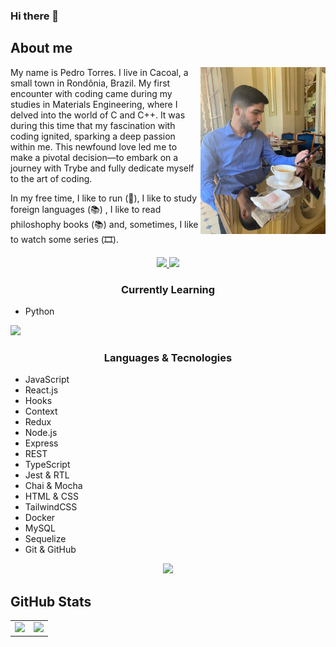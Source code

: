 ### Hi there 👋

## About me

<img align="right" src="/images/pedroebtorres.jpeg" width="200px">

My name is Pedro Torres. I live in Cacoal, a small town in Rondônia, Brazil. My first encounter with coding came during my studies in Materials Engineering, where I delved into the world of C and C++. It was during this time that my fascination with coding ignited, sparking a deep passion within me. This newfound love led me to make a pivotal decision—to embark on a journey with Trybe and fully dedicate myself to the art of coding.

In my free time, I like to run (🏃), I like to study foreign languages (📚) , I like to read philoshophy books (📚) and, sometimes, I like to watch some series (🎞️).

<p align="center">
  <a href="https://www.linkedin.com/in/pedroebtorres">
    <img src="https://img.shields.io/badge/LinkedIn-0077B5?style=for-the-badge&logo=linkedin&logoColor=white"/>
  </a>

  <a href="mailto:pebtorres@hotmail.com">
    <img src="https://img.shields.io/badge/Microsoft_Outlook-0078D4?style=for-the-badge&logo=microsoft-outlook&logoColor=white"/>
  </a>
  
</p>

<h3 align="center">Currently Learning</h3>
<ul>
  <li>Python</li>
</ul>
<p>
  <a href="https://skillicons.dev">
    <img src="https://skillicons.dev/icons?i=py" />
  </a>
</p>

<h3 align="center">Languages & Tecnologies</h3>
<ul>
  <li>JavaScript</li>
  <li>React.js</li>
  <li>Hooks</li>
  <li>Context</li>
  <li>Redux</li>
  <li>Node.js</li>
  <li>Express</li>
  <li>REST</li>
  <li>TypeScript</li>
  <li>Jest & RTL</li>
  <li>Chai & Mocha</li>
  <li>HTML & CSS</li>
  <li>TailwindCSS</li>
  <li>Docker</li>
  <li>MySQL</li>
  <li>Sequelize</li>
  <li>Git & GitHub</li>  
</ul>
<p align="center">
  <a href="https://skillicons.dev">
    <img src="https://skillicons.dev/icons?i=js,react,redux,nodejs,express,ts,jest,html,css,tailwind,sequelize,mysql,docker,git,github,vsc" />
  </a>
</p>

<h2>GitHub Stats</h2>

<table>
  <tbody>
    <tr>
      <td><img src="https://github-readme-stats-git-masterrstaa-rickstaa.vercel.app/api?username=pedroebtorres&theme=dracula" /></td>
      <td><img src="https://github-readme-stats.vercel.app/api/top-langs/?username=pedroebtorres&theme=dracula" /></td>
    </tr>
  </tbody>
</table>




<!--  pedroebtorres/pedroebtorres** is a ✨ _special_ ✨ repository because its `README.md` (this file) appears on your GitHub profile.

Here are some ideas to get you started:

- 🔭 I’m currently working on ...
- 🌱 I’m currently learning ...
- 👯 I’m looking to collaborate on ...
- 🤔 I’m looking for help with ...
- 💬 Ask me about ...
- 📫 How to reach me: ...
- 😄 Pronouns: ...
- ⚡ Fun fact: ...
-->
